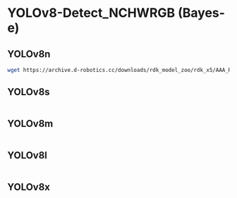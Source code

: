 # YOLOv8-Detect_NCHWRGB (Bayes-e)

## YOLOv8n
```bash
wget https://archive.d-robotics.cc/downloads/rdk_model_zoo/rdk_x5/AAA_RDK_YOLO/yolo12_detect_rgb/yolov12n_detect_bayese_640x640_nchwrgb_modified.bin
```

## YOLOv8s
```bash
```

## YOLOv8m
```bash
```

## YOLOv8l
```bash
```

## YOLOv8x
```bash
```